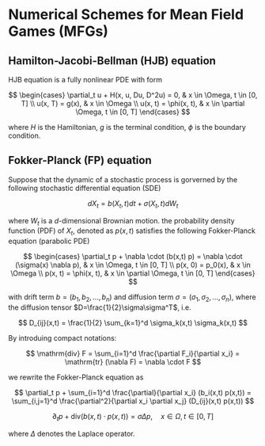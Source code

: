 
# Numerical Schemes for Mean Field Games (MFGs)


## Hamilton-Jacobi-Bellman (HJB) equation

HJB equation is a fully nonlinear PDE with form

$$
\begin{cases}
    \partial_t u + H(x, u, Du, D^2u) = 0, & x \in \Omega, t \in [0, T] \\
    u(x, T) = g(x), & x \in \Omega \\
    u(x, t) = \phi(x, t), & x \in \partial \Omega, t \in [0, T]
\end{cases}
$$



where $H$ is the Hamiltonian, $g$ is the terminal condition, $\phi$ is the boundary condition.



## Fokker-Planck (FP) equation

Suppose that the dynamic of a stochastic process is gorverned by the following stochastic differential equation (SDE)

$$
dX_t = b(X_t,t) dt + \sigma(X_t,t) dW_t
$$

where $W_t$ is a $d$-dimensional Brownian motion. the probability density function (PDF) of $X_t$, denoted as $p(x,t)$ satisfies the following Fokker-Planck equation (parabolic PDE)

$$
\begin{cases}   
    \partial_t p + \nabla \cdot (b(x,t) p) = \nabla \cdot (\sigma(x) \nabla p), & x \in \Omega, t \in [0, T] \\
    p(x, 0) = p_0(x), & x \in \Omega \\
    p(x, t) = \phi(x, t), & x \in \partial \Omega, t \in [0, T]
\end{cases}
$$

with drift term $b = (b_1,b_2,\ldots,b_n)$ and diffusion term $\sigma = (\sigma_1,\sigma_2,\ldots,\sigma_n)$, where the diffusion tensor $D=\frac{1}{2}\sigma\sigma^T$, i.e.

$$
D_{ij}(x,t) = \frac{1}{2} \sum_{k=1}^d \sigma_k(x,t) \sigma_k(x,t)
$$

By introduing compact notations:

$$
\mathrm{div} F = \sum_{i=1}^d \frac{\partial F_i}{\partial x_i} = \mathrm{tr} (\nabla F) = \nabla \cdot F
$$

we rewrite the Fokker-Planck equation as


$$
\partial_t p + \sum_{i=1}^d \frac{\partial}{\partial x_i} (b_i(x,t) p(x,t)) = \sum_{i,j=1}^d \frac{\partial^2}{\partial x_i \partial x_j} (D_{ij}(x,t) p(x,t))
$$

$$
        \partial_t p + \mathrm{div} (b(x,t)\cdot p(x,t)) = \sigma \Delta p, \quad x \in \Omega, t \in [0, T] 
$$

where $\Delta$ denotes the Laplace operator.


